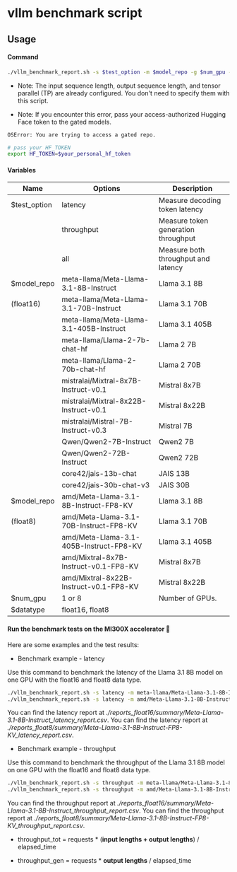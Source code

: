 # vllm benchmark script

## Usage
#### Command

```sh
./vllm_benchmark_report.sh -s $test_option -m $model_repo -g $num_gpu -d $datatype
```

-   Note: The input sequence length, output sequence length, and tensor parallel (TP) are already configured. You don't need to specify them with this script.

-   Note: If you encounter this error, pass your access-authorized Hugging Face token to the gated models.
```sh
OSError: You are trying to access a gated repo.

# pass your HF_TOKEN
export HF_TOKEN=$your_personal_hf_token
```

#### Variables

| Name         | Options                                 | Description                                      |
| ------------ | --------------------------------------- | ------------------------------------------------ |
| $test_option | latency                                 | Measure decoding token latency                   |
|              | throughput                              | Measure token generation throughput              |
|              | all                                     | Measure both throughput and latency              |
| $model_repo  | meta-llama/Meta-Llama-3.1-8B-Instruct   | Llama 3.1 8B                                     |
| (float16)    | meta-llama/Meta-Llama-3.1-70B-Instruct  | Llama 3.1 70B                                    |
|              | meta-llama/Meta-Llama-3.1-405B-Instruct | Llama 3.1 405B                                   |
|              | meta-llama/Llama-2-7b-chat-hf           | Llama 2 7B                                       |
|              | meta-llama/Llama-2-70b-chat-hf          | Llama 2 70B                                      |
|              | mistralai/Mixtral-8x7B-Instruct-v0.1    | Mistral 8x7B                                     |
|              | mistralai/Mixtral-8x22B-Instruct-v0.1   | Mistral 8x22B                                    |
|              | mistralai/Mistral-7B-Instruct-v0.3      | Mistral 7B                                       |
|              | Qwen/Qwen2-7B-Instruct                  | Qwen2 7B                                         |
|              | Qwen/Qwen2-72B-Instruct                 | Qwen2 72B                                        |
|              | core42/jais-13b-chat                    | JAIS 13B                                         |
|              | core42/jais-30b-chat-v3                 | JAIS 30B                                         |
| $model_repo  | amd/Meta-Llama-3.1-8B-Instruct-FP8-KV   | Llama 3.1 8B                                     |
| (float8)     | amd/Meta-Llama-3.1-70B-Instruct-FP8-KV  | Llama 3.1 70B                                    |
|              | amd/Meta-Llama-3.1-405B-Instruct-FP8-KV | Llama 3.1 405B                                   |
|              | amd/Mixtral-8x7B-Instruct-v0.1-FP8-KV   | Mistral 8x7B                                     |
|              | amd/Mixtral-8x22B-Instruct-v0.1-FP8-KV  | Mistral 8x22B                                    |
| $num_gpu     | 1 or 8                                  | Number of GPUs.                                  |
| $datatype    | float16, float8                         |                                                  |

#### Run the benchmark tests on the MI300X accelerator 🏃

Here are some examples and the test results:

-   Benchmark example - latency
 
Use this command to benchmark the latency of the Llama 3.1 8B model on one GPU with the float16 and float8 data type.

```sh
./vllm_benchmark_report.sh -s latency -m meta-llama/Meta-Llama-3.1-8B-Instruct -g 1 -d float16
./vllm_benchmark_report.sh -s latency -m amd/Meta-Llama-3.1-8B-Instruct-FP8-KV -g 1 -d float8
```

You can find the latency report at *./reports_float16/summary/Meta-Llama-3.1-8B-Instruct_latency_report.csv*.
You can find the latency report at *./reports_float8/summary/Meta-Llama-3.1-8B-Instruct-FP8-KV_latency_report.csv*.

-   Benchmark example - throughput

Use this command to benchmark the throughput of the Llama 3.1 8B model on one GPU with the float16 and float8 data type.

```sh
./vllm_benchmark_report.sh -s throughput -m meta-llama/Meta-Llama-3.1-8B-Instruct -g 1 -d float16
./vllm_benchmark_report.sh -s throughput -m amd/Meta-Llama-3.1-8B-Instruct-FP8-KV -g 1 -d float8
```

You can find the throughput report at *./reports_float16/summary/Meta-Llama-3.1-8B-Instruct_throughput_report.csv*.
You can find the throughput report at *./reports_float8/summary/Meta-Llama-3.1-8B-Instruct-FP8-KV_throughput_report.csv*.

-   throughput\_tot = requests \* (**input lengths + output lengths**) / elapsed\_time

-   throughput\_gen = requests \* **output lengths** / elapsed\_time
